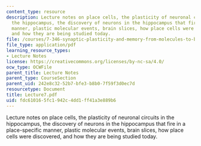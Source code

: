 ```yaml
---
content_type: resource
description: Lecture notes on place cells, the plasticity of neuronal circuits in
  the hippocampus, the discovery of neurons in the hippocampus that fire in a place-specific
  manner, plastic molecular events, brain slices, how place cells were discovered,
  and how they are being studied today.
file: /courses/7-346-synaptic-plasticity-and-memory-from-molecules-to-behavior-fall-2007/fdc610165fc1942c4dd1ff41a3e889b6_Lecture7.pdf
file_type: application/pdf
learning_resource_types:
- Lecture Notes
license: https://creativecommons.org/licenses/by-nc-sa/4.0/
ocw_type: OCWFile
parent_title: Lecture Notes
parent_type: CourseSection
parent_uid: 242e8c32-52b7-bfe3-b8b0-7f59f3d0ec7d
resourcetype: Document
title: Lecture7.pdf
uid: fdc61016-5fc1-942c-4dd1-ff41a3e889b6
---
```

Lecture notes on place cells, the plasticity of neuronal circuits in the hippocampus, the discovery of neurons in the hippocampus that fire in a place-specific manner, plastic molecular events, brain slices, how place cells were discovered, and how they are being studied today.